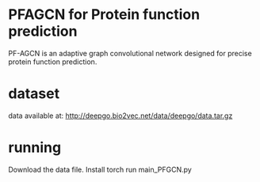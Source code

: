 # PFAGCN for Protein function prediction
PF-AGCN is an adaptive graph convolutional network designed for precise protein function prediction.

# dataset
data available at: http://deepgo.bio2vec.net/data/deepgo/data.tar.gz

# running
Download the data file.
Install torch
run main_PFGCN.py
